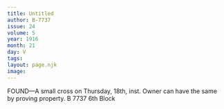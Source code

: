 ```yaml
---
title: Untitled
author: B-7737
issue: 24
volume: 5
year: 1916
month: 21
day: V
tags:
layout: page.njk
image:
---
```

FOUND—A small cross on Thursday, 18th, inst. Owner can have the same by proving property.   B 7737 6th Block   
